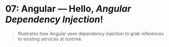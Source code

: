 # 07: Angular &mdash; Hello, *Angular Dependency Injection*!
> Illustrates how Angular uses dependency injection to grab references to existing services at runtime.